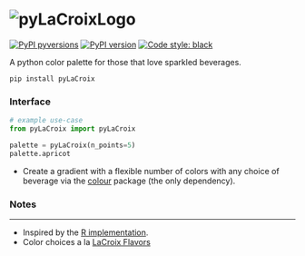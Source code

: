 # ![pyLaCroixLogo](docs/images/pyLaCroix.logo.svg)

[![PyPI pyversions](https://img.shields.io/pypi/pyversions/pyLaCroix.svg)](https://pypi.python.org/pypi/pyLaCroix/)
[![PyPI version](https://badge.fury.io/py/pyLaCroix.svg)](https://badge.fury.io/py/pyLaCroix)
[![Code style: black](https://img.shields.io/badge/code%20style-black-000000.svg)](https://github.com/psf/black)

A python color palette for those that love sparkled beverages.

```
pip install pyLaCroix
```

### Interface

```python
# example use-case
from pyLaCroix import pyLaCroix

palette = pyLaCroix(n_points=5)
palette.apricot
```

* Create a gradient with a flexible number of colors with any choice of beverage via the [colour](https://github.com/colour-science/colour) package (the only dependency). 

### Notes
---
* Inspired by the [R implementation](https://github.com/johannesbjork/LaCroixColoR).
* Color choices a la [LaCroix Flavors](https://www.lacroixwater.com/flavors/)
